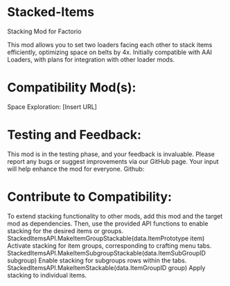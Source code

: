 # Stacked-Items
Stacking Mod for Factorio

This mod allows you to set two loaders facing each other to stack items efficiently, optimizing space on belts by 4x. Initially compatible with AAI Loaders, with plans for integration with other loader mods.

# Compatibility Mod(s):
Space Exploration: [Insert URL]

# Testing and Feedback:
This mod is in the testing phase, and your feedback is invaluable. Please report any bugs or suggest improvements via our GitHub page. Your input will help enhance the mod for everyone.
Github: 

# Contribute to Compatibility:
To extend stacking functionality to other mods, add this mod and the target mod as dependencies. Then, use the provided API functions to enable stacking for the desired items or groups.
StackedItemsAPI.MakeItemGroupStackable(data.ItemPrototype item)         Activate stacking for item groups, corresponding to crafting menu tabs.
StackedItemsAPI.MakeItemSubgroupStackable(data.ItemSubGroupID subgroup) Enable stacking for subgroups rows within the tabs.
StackedItemsAPI.MakeItemStackable(data.ItemGroupID group)               Apply stacking to individual items.
